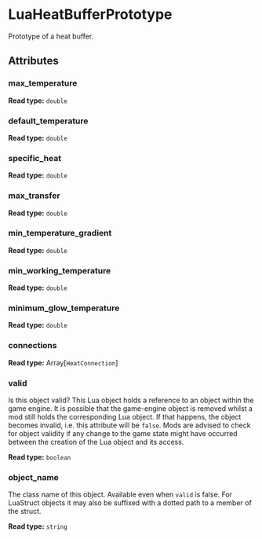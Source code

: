 # LuaHeatBufferPrototype

Prototype of a heat buffer.

## Attributes

### max_temperature

**Read type:** `double`

### default_temperature

**Read type:** `double`

### specific_heat

**Read type:** `double`

### max_transfer

**Read type:** `double`

### min_temperature_gradient

**Read type:** `double`

### min_working_temperature

**Read type:** `double`

### minimum_glow_temperature

**Read type:** `double`

### connections

**Read type:** Array[`HeatConnection`]

### valid

Is this object valid? This Lua object holds a reference to an object within the game engine. It is possible that the game-engine object is removed whilst a mod still holds the corresponding Lua object. If that happens, the object becomes invalid, i.e. this attribute will be `false`. Mods are advised to check for object validity if any change to the game state might have occurred between the creation of the Lua object and its access.

**Read type:** `boolean`

### object_name

The class name of this object. Available even when `valid` is false. For LuaStruct objects it may also be suffixed with a dotted path to a member of the struct.

**Read type:** `string`

